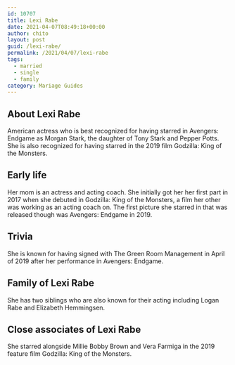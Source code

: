 ```yaml
---
id: 10707
title: Lexi Rabe
date: 2021-04-07T08:49:18+00:00
author: chito
layout: post
guid: /lexi-rabe/
permalink: /2021/04/07/lexi-rabe  
tags:
  - married
  - single
  - family
category: Mariage Guides
---
```

<!--Content-->



## About Lexi Rabe


  American actress who is best recognized for having starred in Avengers: Endgame as Morgan Stark, the daughter of Tony Stark and Pepper Potts. She is also recognized for having starred in the 2019 film Godzilla: King of the Monsters.  

      
      
      
## Early life


  Her mom is an actress and acting coach. She initially got her her first part in 2017 when she debuted in Godzilla: King of the Monsters, a film her other was working as an acting coach on. The first picture she starred in that was released though was Avengers: Endgame in 2019.

      
      
      
## Trivia


  She is known for having signed with The Green Room Management in April of 2019 after her performance in Avengers: Endgame.

      
      
      
## Family of Lexi Rabe


  She has two siblings who are also known for their acting including Logan Rabe and Elizabeth Hemmingsen. 

      
      
      
## Close associates of Lexi Rabe


  She starred alongside Millie Bobby Brown and Vera Farmiga in the 2019 feature film Godzilla: King of the Monsters.


